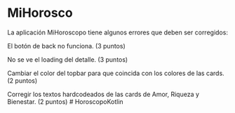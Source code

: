 # MiHorosco

La aplicación MiHoroscopo tiene algunos errores que deben ser corregidos:

El botón de back no funciona. (3 puntos)

No se ve el loading del detalle. (3 puntos)

Cambiar el color del topbar para que coincida con los colores de las cards. (2 puntos)

Corregir los textos hardcodeados de las cards de Amor, Riqueza y Bienestar. (2 puntos)
#   H o r o s c o p o K o t l i n  
 